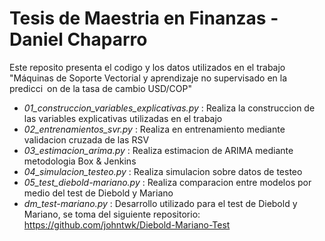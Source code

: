 # Tesis de Maestria en Finanzas - Daniel Chaparro

Este reposito presenta el codigo y los datos utilizados en el trabajo "Máquinas de Soporte Vectorial y aprendizaje no supervisado en la predicci on de la tasa de cambio USD/COP"

* _01_construccion_variables_explicativas.py_ : Realiza la construccion de las variables explicativas utilizadas en el trabajo
* _02_entrenamientos_svr.py_ : Realiza en entrenamiento mediante validacion cruzada de las RSV
* _03_estimacion_arima.py_ : Realiza estimacion de ARIMA mediante metodologia Box & Jenkins
* _04_simulacion_testeo.py_ : Realiza simulacion sobre datos de testeo
* _05_test_diebold-mariano.py_ : Realiza comparacion entre modelos por medio del test de Diebold y Mariano
* _dm_test-mariano.py_ : Desarrollo utilizado para el test de Diebold y Mariano, se toma del siguiente repositorio: https://github.com/johntwk/Diebold-Mariano-Test
